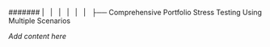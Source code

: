####### |   |   |   |   |   |   ├── Comprehensive Portfolio Stress Testing Using Multiple Scenarios

*Add content here*